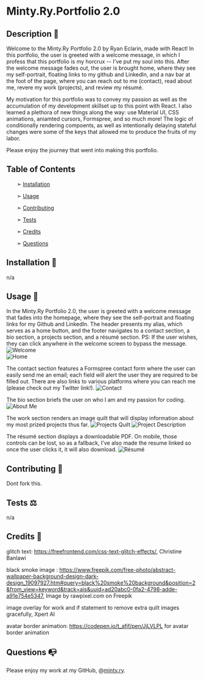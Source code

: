 # Minty.Ry.Portfolio 2.0

## Description 📰

Welcome to the Minty.Ry Portfolio 2.0 by Ryan Eclarin, made with React!
In this portfolio, the user is greeted with a welcome message, in which I profess that this portfolio is my horcrux -- I've put my soul into this.
After the welcome message fades out, the user is brought home, where they see my self-portrait, floating links to my github and LinkedIn, and a nav bar at the foot of the page, where you can reach out to me (contact), read about me, revere my work (projects), and review my résumé.

My motivation for this portfolio was to convey my passion as well as the accumulation of my development skillset up to this point with React. I also learned a plethora of new things along the way: use Material UI, CSS animations, aniamted cursors, Formspree, and so much more! The logic of conditionally rendering compoents, as well as intentionally delaying stateful changes were some of the keys that allowed me to produce the fruits of my labor.

Please enjoy the journey that went into making this portfolio.

## Table of Contents

&nbsp;&nbsp;&nbsp;&nbsp;&nbsp;&nbsp; ➣ [Installation](#Installation)

&nbsp;&nbsp;&nbsp;&nbsp;&nbsp;&nbsp; ➣ [Usage](#Usage)

&nbsp;&nbsp;&nbsp;&nbsp;&nbsp;&nbsp; ➣ [Contributing](#Contributing)

&nbsp;&nbsp;&nbsp;&nbsp;&nbsp;&nbsp; ➣ [Tests](#Tests)

&nbsp;&nbsp;&nbsp;&nbsp;&nbsp;&nbsp; ➣ [Credits](#Credits)

&nbsp;&nbsp;&nbsp;&nbsp;&nbsp;&nbsp; ➣ [Questions](#Questions)


<a id="Installation"></a>
## Installation 🔌

n/a


<a id="Usage"></a>
## Usage 🧮

In the Minty.Ry Portfolio 2.0, the user is greeted with a welcome message that fades into the homepage, where they see the self-portrait and floating links for my Github and LinkedIn. The header presents my alias, which serves as a home button, and the footer navigates to a contact section, a bio section, a projects section, and a résumé section.
PS: If the user wishes, they can click anywhere in the welcome screen to bypass the message.
![Welcome](./src/assets/readmepics/welcome.png)<br>
![Home](./src/assets/readmepics/home.png)

The contact section features a Formspree contact form where the user can easily send me an email; each field will alert the user they are required to be filled out. There are also links to various platforms where you can reach me (please check out my Twitter link!).
![Contact](./src/assets/readmepics/contact.png)

The bio section briefs the user on who I am and my passion for coding.
![About Me](./src/assets/readmepics/about.png)

The work section renders an image quilt that will display information about my most prized projects thus far.
![Projects Quilt](./src/assets/readmepics/work1.png)
![Project Description](./src/assets/readmepics/work.png)

The résumé section displays a downloadable PDF. On mobile, those controls can be lost, so as a fallback, I've also made the resume linked so once the user clicks it, it will also download.
![Résumé](./src/assets/readmepics/resume.png)



<a id="Contributing"></a>
## Contributing 🍴

Dont fork this.


<a id="Tests"></a>
## Tests ⚖️

n/a


<a id="Credits"></a>
 ## Credits 🤝

glitch text: https://freefrontend.com/css-text-glitch-effects/, Christine Banlawi<br>

black smoke image : https://www.freepik.com/free-photo/abstract-wallpaper-background-design-dark-design_19097927.htm#query=black%20smoke%20background&position=2&from_view=keyword&track=ais&uuid=ad20abc0-0fa2-4798-adde-a91e754e5347, Image by rawpixel.com on Freepik<br>

image overlay for work and if statement to remove extra quilt images gracefully, Xpert AI<br>

avatar border animation: https://codepen.io/t_afif/pen/JjLVLPL for avatar border animation

<a id="Questions"></a>
## Questions 📭

Please enjoy my work at my GitHub, @[minty.ry](https://github.com/minty.ry).
